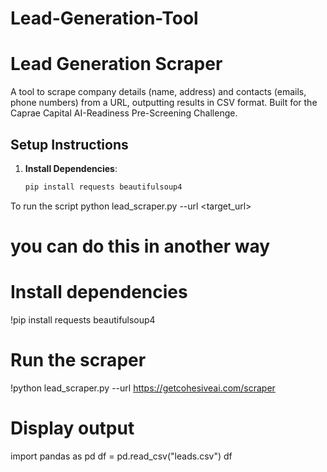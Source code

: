 # Lead-Generation-Tool

# Lead Generation Scraper

A tool to scrape company details (name, address) and contacts (emails, phone numbers) from a URL, outputting results in CSV format. Built for the Caprae Capital AI-Readiness Pre-Screening Challenge.

## Setup Instructions

1. **Install Dependencies**:
   ```bash
   pip install requests beautifulsoup4

To run the script
python lead_scraper.py --url <target_url>

# you can do this in another way
# Install dependencies
!pip install requests beautifulsoup4

# Run the scraper
!python lead_scraper.py --url https://getcohesiveai.com/scraper

# Display output
import pandas as pd
df = pd.read_csv("leads.csv")
df
